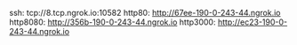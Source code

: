 ssh: tcp://8.tcp.ngrok.io:10582 
http80: http://67ee-190-0-243-44.ngrok.io 
http8080: http://356b-190-0-243-44.ngrok.io 
http3000: http://ec23-190-0-243-44.ngrok.io 
